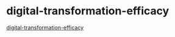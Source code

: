 # digital-transformation-efficacy
[digital-transformation-efficacy
](https://deepnote.com/@dataverse-odyssey-74eb/Digital-Transformation-Efficacy-4f18af2a-6825-4803-b356-e7f0e7ac6a7d)
